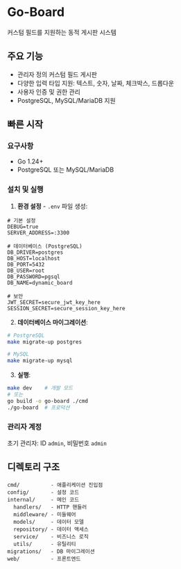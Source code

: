 # Go-Board

커스텀 필드를 지원하는 동적 게시판 시스템

## 주요 기능

- 관리자 정의 커스텀 필드 게시판
- 다양한 입력 타입 지원: 텍스트, 숫자, 날짜, 체크박스, 드롭다운
- 사용자 인증 및 권한 관리
- PostgreSQL, MySQL/MariaDB 지원

## 빠른 시작

### 요구사항
- Go 1.24+
- PostgreSQL 또는 MySQL/MariaDB

### 설치 및 실행

1. **환경 설정** - `.env` 파일 생성:
```
# 기본 설정
DEBUG=true
SERVER_ADDRESS=:3300

# 데이터베이스 (PostgreSQL)
DB_DRIVER=postgres
DB_HOST=localhost
DB_PORT=5432
DB_USER=root
DB_PASSWORD=pgsql
DB_NAME=dynamic_board

# 보안
JWT_SECRET=secure_jwt_key_here
SESSION_SECRET=secure_session_key_here
```

2. **데이터베이스 마이그레이션**:
```bash
# PostgreSQL
make migrate-up postgres

# MySQL
make migrate-up mysql
```

3. **실행**:
```bash
make dev    # 개발 모드
# 또는
go build -o go-board ./cmd
./go-board  # 프로덕션
```

### 관리자 계정
초기 관리자: ID `admin`, 비밀번호 `admin`

## 디렉토리 구조

```
cmd/          - 애플리케이션 진입점
config/       - 설정 코드
internal/     - 메인 코드
  handlers/   - HTTP 핸들러
  middleware/ - 미들웨어
  models/     - 데이터 모델
  repository/ - 데이터 액세스
  service/    - 비즈니스 로직
  utils/      - 유틸리티
migrations/   - DB 마이그레이션
web/          - 프론트엔드
```
